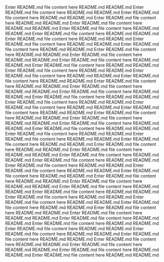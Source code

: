 Enter README.md file content here README.md README.md Enter README.md file content here README.md README.md Enter README.md file content here README.md README.md Enter README.md file content here README.md README.md Enter README.md file content here README.md README.md Enter README.md file content here README.md README.md Enter README.md file content here README.md README.md Enter README.md file content here README.md README.md Enter README.md file content here README.md README.md Enter README.md file content here README.md README.md Enter README.md file content here README.md README.md Enter README.md file content here README.md README.md Enter README.md file content here README.md README.md Enter README.md file content here README.md README.md Enter README.md file content here README.md README.md Enter README.md file content here README.md README.md Enter README.md file content here README.md README.md Enter README.md file content here README.md README.md Enter README.md file content here README.md README.md Enter README.md file content here README.md README.md Enter README.md file content here README.md README.md Enter README.md file content here README.md README.md Enter README.md file content here README.md README.md Enter README.md file content here README.md README.md Enter README.md file content here README.md README.md Enter README.md file content here README.md README.md Enter README.md file content here README.md README.md Enter README.md file content here README.md README.md Enter README.md file content here README.md README.md Enter README.md file content here README.md README.md Enter README.md file content here README.md README.md Enter README.md file content here README.md README.md Enter README.md file content here README.md README.md Enter README.md file content here README.md README.md Enter README.md file content here README.md README.md Enter README.md file content here README.md README.md Enter README.md file content here README.md README.md Enter README.md file content here README.md README.md Enter README.md file content here README.md README.md Enter README.md file content here README.md README.md Enter README.md file content here README.md README.md Enter README.md file content here README.md README.md Enter README.md file content here README.md README.md Enter README.md file content here README.md README.md Enter README.md file content here README.md README.md Enter README.md file content here README.md README.md Enter README.md file content here README.md README.md Enter README.md file content here README.md README.md Enter README.md file content here README.md README.md Enter README.md file content here README.md README.md Enter README.md file content here README.md README.md Enter README.md file content here README.md README.md Enter README.md file content here README.md README.md Enter README.md file content here README.md README.md Enter README.md file content here README.md README.md Enter README.md file content here README.md README.md 
